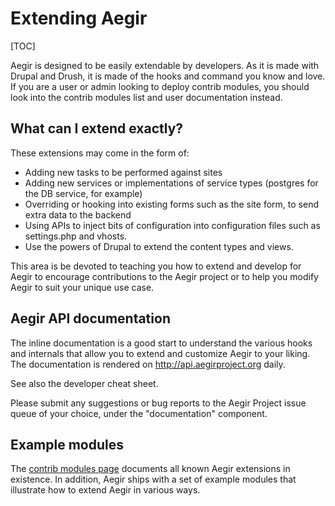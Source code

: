 Extending Aegir
===============

[TOC]

Aegir is designed to be easily extendable by developers. As it is made with Drupal and Drush, it is made of the hooks and command you know and love. If you are a user or admin looking to deploy contrib modules, you should look into the contrib modules list and user documentation instead.


What can I extend exactly?
--------------------------

These extensions may come in the form of:

* Adding new tasks to be performed against sites
* Adding new services or implementations of service types (postgres for the DB service, for example)
* Overriding or hooking into existing forms such as the site form, to send extra data to the backend
* Using APIs to inject bits of configuration into configuration files such as settings.php and vhosts.
* Use the powers of Drupal to extend the content types and views.

This area is be devoted to teaching you how to extend and develop for Aegir to encourage contributions to the Aegir project or to help you modify Aegir to suit your unique use case.


Aegir API documentation
-----------------------

The inline documentation is a good start to understand the various hooks and internals that allow you to extend and customize Aegir to your liking. The documentation is rendered on http://api.aegirproject.org daily.

See also the developer cheat sheet.

Please submit any suggestions or bug reports to the Aegir Project issue queue of your choice, under the "documentation" component.


Example modules
---------------

The [contrib modules page](http://docs.aegirproject.org/en/3.x/extend/contrib/) documents all known Aegir extensions in existence. In addition, Aegir ships with a set of example modules that illustrate how to extend Aegir in various ways.


